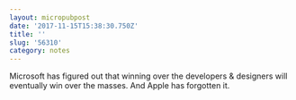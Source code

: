 ```yaml
---
layout: micropubpost
date: '2017-11-15T15:38:30.750Z'
title: ''
slug: '56310'
category: notes
---
```

Microsoft has figured out that winning over the developers &amp; designers will eventually win over the masses. And Apple has forgotten it.
